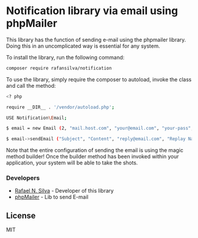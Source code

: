 # Notification library via email using phpMailer

This library has the function of sending e-mail using the phpmailer library. Doing this in an uncomplicated way is essential for any system.

To install the library, run the following command:

```sh
composer require rafansilva/notification
```

To use the library, simply require the composer to autoload, invoke the class and call the method:

```sh
<? php

require __DIR__ . '/vendor/autoload.php';

USE Notification\Email;

$ email = new Email (2, "mail.host.com", "your@email.com", "your-pass", "smtp secure (tls/ssl)", "port (587)", "from@email.com", "FromName");

$ email->sendEmail ("Subject", "Content", "reply@email.com", "Replay Name", "address@email.com", "AddressName");
```

Note that the entire configuration of sending the email is using the magic method builder! Once the builder method has been invoked within your application, your system will be able to take the shots.

### Developers
* [Rafael N. Silva] - Developer of this library
* [phpMailer] - Lib to send E-mail

License
----

MIT

[//]: #
[Rafael N. Silva]: <mailto: rafaelnascimento0505@gmail.com>
[phpMailer]: <https://github.com/PHPMailer/PHPMailer>